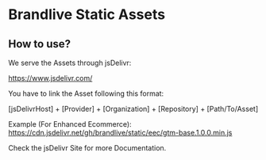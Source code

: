 # Brandlive Static Assets

## How to use?
We serve the Assets through jsDelivr:

https://www.jsdelivr.com/

You have to link the Asset following this format:

[jsDelivrHost] + [Provider] + [Organization] + [Repository] + [Path/To/Asset]

Example (For Enhanced Ecommerce):
https://cdn.jsdelivr.net/gh/brandlive/static/eec/gtm-base.1.0.0.min.js

Check the jsDelivr Site for more Documentation.

